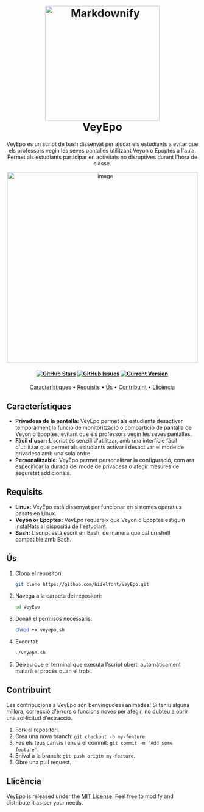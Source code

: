 <h1 align="center">
  <br>
  <a href="http://www.amitmerchant.com/electron-markdownify"><img src="https://i.ibb.co/kmktG2K/Untitled-1.png" alt="Markdownify" width="300"></a>
  <br>
  VeyEpo
  <br>
</h1>
  <p align="center"> VeyEpo és un script de bash dissenyat per ajudar els estudiants a evitar que els professors vegin les seves pantalles utilitzant Veyon o Epoptes a l'aula. Permet als estudiants participar en activitats no disruptives durant l'hora de classe.</p>
<p align="center">
<img src="https://iili.io/J83lwlf.png" alt="image" border="0" align="center" width="500">
</p>
  
<h4 align="center">
  
[![GitHub Stars](https://img.shields.io/github/stars/biielfont/veyepo.svg)](https://github.com/biielfont/veyepo/stargazers) [![GitHub Issues](https://img.shields.io/github/issues/biielfont/veyepo.svg)](https://github.com/biielfont/veyepo/issues) [![Current Version](https://img.shields.io/badge/version-2.1.1-green.svg)](https://github.com/biielfont/veyepo) 
</h4>


<p align="center">
  <a href="#característiques">Característiques</a> •
  <a href="#requisits">Requisits</a> •
  <a href="#ús">Ús</a> •
  <a href="#contribuint">Contribuint</a> •
  <a href="#llicència">Llicència</a>
</p>



## Característiques

- **Privadesa de la pantalla:** VeyEpo permet als estudiants desactivar temporalment la funció de monitorització o compartició de pantalla de Veyon o Epoptes, evitant que els professors vegin les seves 
                      pantalles.
- **Fàcil d'usar:** L'script és senzill d'utilitzar, amb una interfície fàcil d'utilitzar que permet als estudiants activar i desactivar el mode de privadesa amb una sola ordre.
- **Personalitzable:** VeyEpo permet personalitzar la configuració, com ara especificar la durada del mode de privadesa o afegir mesures de seguretat addicionals.
  
## Requisits

- **Linux:** VeyEpo està dissenyat per funcionar en sistemes operatius basats en Linux.
- **Veyon or Epoptes:** VeyEpo requereix que Veyon o Epoptes estiguin instal·lats al dispositiu de l'estudiant.
- **Bash:** L'script està escrit en Bash, de manera que cal un shell compatible amb Bash.

## Ús

1. Clona el repositori:

   ```bash
   git clone https://github.com/biielfont/VeyEpo.git
   ```

2. Navega a la carpeta del repositori:

   ```bash
   cd VeyEpo
   ```

3. Donali el permisos necessaris:

   ```bash
   chmod +x veyepo.sh
   ```

4. Executal:

   ```bash
   ./veyepo.sh
   ```

5. Deixeu que el terminal que executa l'script obert, automàticament matarà el procés quan el trobi.

## Contribuint

Les contribucions a VeyEpo són benvingudes i animades! Si teniu alguna millora, correcció d'errors o funcions noves per afegir, no dubteu a obrir una sol·licitud d'extracció.

1. Fork al repositori.
2. Crea una nova branch: `git checkout -b my-feature`.
3. Fes els teus canvis i envia el commit: `git commit -m 'Add some feature'`.
4. Enival a la branch: `git push origin my-feature`.
5. Obre una pull request.

## Llicència

VeyEpo is released under the [MIT License](LICENSE). Feel free to modify and distribute it as per your needs.
